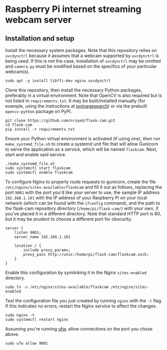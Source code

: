 # Raspberry Pi internet streaming webcam server

## Installation and setup

Install the necessary system packages. Note that this repository relies on
`uvcdynctrl` because it assumes that a webcam supported by `uvcdynctrl` is
being used. If this is not the case, installation of `uvcdynctrl` may be
omitted and `camera.py` must be modified based on the specifics of your
particular webcam(s).

```
sudo apt -y install libffi-dev nginx uvcdynctrl
```

Clone this repository, then install the necessary Python packages, preferably
in a virtual environment. Note that OpenCV is also required but is not listed
in `requirements.txt`. It may be built/installed manually (for example, using
the instructions at
<a href="https://www.pyimagesearch.com/2018/09/26/install-opencv-4-on-your-raspberry-pi/">
pyimagesearch</a>) or via the prebuilt `opencv-python` package on PyPI.


```
git clone https://github.com/nrsyed/flask-cam.git
cd flask-cam
pip install -r requirements.txt
```

Ensure your Python virtual environment is activated (if using one), *then* run
`make_systemd_file.sh` to create a systemd unit file that will allow Gunicorn
to serve the application as a service, which will be named `flaskcam`. Next,
start and enable said service.

```
./make_systemd_file.sh
sudo systemctl start flaskcam
sudo systemctl enable flaskcam
```

To configure Nginx to properly route requests to gunicorn, create the file
`/etc/nginx/sites-available/flaskcam` and fill it out as follows, replacing the
port `9001` with the port you'd like your server to use, the sample IP address
`192.168.1.101` with the IP address of your Raspberry Pi on your local network
(which can be found with the `ifconfig` command), and the path to the flask-cam
repository directory (`/home/pi/flask-cam/`) with your own, if you've placed it
in a different directory. Note that standard HTTP port is 80, but it may be
prudent to choose a different port for obscurity.

```
server {
    listen 9001;
    server_name 192.168.1.101

    location / {
        include proxy_params;
        proxy_pass http://unix:/home/pi/flask-cam/flaskcam.sock;
    }
}
```

Enable this configuration by symlinking it in the Nginx `sites-enabled` directory.

```
sudo ln -s /etc/nginx/sites-available/flaskcam /etc/nginx/sites-enabled
```

Test the configuration file you just created by running `nginx` with the `-t`
flag. If this indicates no errors, restart the Nginx service to effect the
changes.

```
sudo nginx -t
sudo systemctl restart nginx
```

Assuming you're running
<a href="https://wiki.archlinux.org/index.php/Uncomplicated_Firewall">ufw</a>,
allow connections on the port you chose above.

```
sudo ufw allow 9001
```
